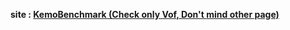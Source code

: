 **site : [KemoBenchmark (Check only Vof, Don't mind other page)](https://kusogakivirus.github.io/KemoBenchmarkTest/value_for_money.html)**
